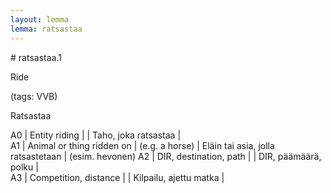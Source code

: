 ```yaml
---
layout: lemma
lemma: ratsastaa
---
```


<div class="sense">
# <span class="sensename">ratsastaa.1</span>

<span class="description">Ride</span>

(tags: VVB)

<span class="description">Ratsastaa</span>

A0 | Entity riding |   | Taho, joka ratsastaa |  
A1 | Animal or thing ridden on | (e.g. a horse) | Eläin tai asia, jolla ratsastetaan | (esim. hevonen)
A2 | DIR, destination, path |   | DIR, päämäärä, polku |  
A3 | Competition, distance |   | Kilpailu, ajettu matka |  

</div>

